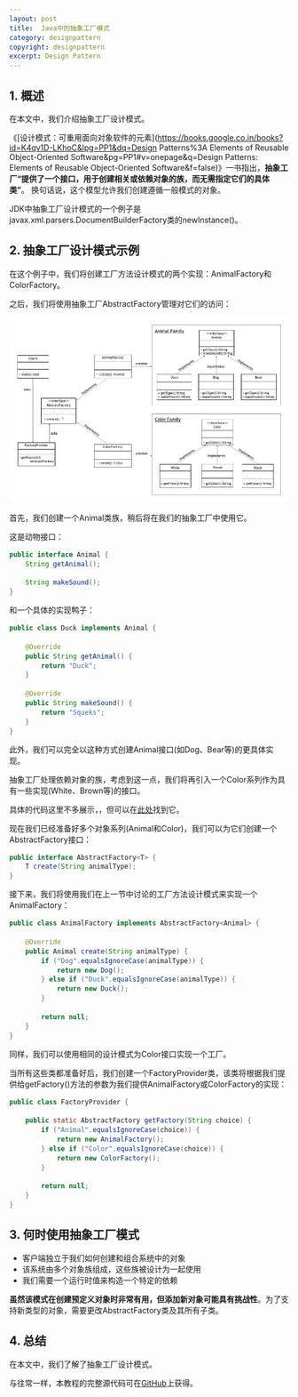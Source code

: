```yaml
---
layout: post
title:  Java中的抽象工厂模式
category: designpattern
copyright: designpattern
excerpt: Design Pattern
---
```


## 1. 概述

在本文中，我们介绍抽象工厂设计模式。

《[设计模式：可重用面向对象软件的元素](https://books.google.co.in/books?id=K4qv1D-LKhoC&lpg=PP1&dq=Design Patterns%3A Elements of Reusable Object-Oriented Software&pg=PP1#v=onepage&q=Design Patterns: Elements of Reusable Object-Oriented Software&f=false)》一书指出，**抽象工厂“提供了一个接口，用于创建相关或依赖对象的族，而无需指定它们的具体类”**。 换句话说，这个模型允许我们创建遵循一般模式的对象。

JDK中抽象工厂设计模式的一个例子是javax.xml.parsers.DocumentBuilderFactory类的newInstance()。

## 2. 抽象工厂设计模式示例

在这个例子中，我们将创建工厂方法设计模式的两个实现：AnimalFactory和ColorFactory。

之后，我们将使用抽象工厂AbstractFactory管理对它们的访问：

![](/assets/images/2023/designpattern/javaabstractfactorypattern01.png)

首先，我们创建一个Animal类族，稍后将在我们的抽象工厂中使用它。

这是动物接口：

```java
public interface Animal {
    String getAnimal();

    String makeSound();
}
```

和一个具体的实现鸭子：

```java
public class Duck implements Animal {

    @Override
    public String getAnimal() {
        return "Duck";
    }

    @Override
    public String makeSound() {
        return "Squeks";
    }
}
```

此外，我们可以完全以这种方式创建Animal接口(如Dog、Bear等)的更具体实现。

抽象工厂处理依赖对象的族，考虑到这一点，我们将再引入一个Color系列作为具有一些实现(White、Brown等)的接口。

具体的代码这里不多展示，，但可以在[此处]()找到它。

现在我们已经准备好多个对象系列(Animal和Color)，我们可以为它们创建一个AbstractFactory接口：

```java
public interface AbstractFactory<T> {
    T create(String animalType);
}
```

接下来，我们将使用我们在上一节中讨论的工厂方法设计模式来实现一个AnimalFactory：

```java
public class AnimalFactory implements AbstractFactory<Animal> {

    @Override
    public Animal create(String animalType) {
        if ("Dog".equalsIgnoreCase(animalType)) {
            return new Dog();
        } else if ("Duck".equalsIgnoreCase(animalType)) {
            return new Duck();
        }

        return null;
    }
}
```

同样，我们可以使用相同的设计模式为Color接口实现一个工厂。

当所有这些类都准备好后，我们创建一个FactoryProvider类，该类将根据我们提供给getFactory()方法的参数为我们提供AnimalFactory或ColorFactory的实现：

```java
public class FactoryProvider {

    public static AbstractFactory getFactory(String choice) {
        if ("Animal".equalsIgnoreCase(choice)) {
            return new AnimalFactory();
        } else if ("Color".equalsIgnoreCase(choice)) {
            return new ColorFactory();
        }

        return null;
    }
}
```

## 3. 何时使用抽象工厂模式

-   客户端独立于我们如何创建和组合系统中的对象
-   该系统由多个对象族组成，这些族被设计为一起使用
-   我们需要一个运行时值来构造一个特定的依赖

**虽然该模式在创建预定义对象时非常有用，但添加新对象可能具有挑战性**。为了支持新类型的对象，需要更改AbstractFactory类及其所有子类。

## 4. 总结

在本文中，我们了解了抽象工厂设计模式。

与往常一样，本教程的完整源代码可在[GitHub](https://github.com/tuyucheng7/taketoday-tutorial4j/tree/master/design-patterns-modules)上获得。